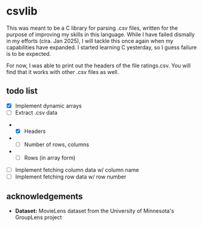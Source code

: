 # csvlib

This was meant to be a C library for parsing .csv files, written for the purpose of improving my skills in this language. While I have failed dismally in my efforts (cira. Jan 2025), I will tackle this once again when my capabilities have expanded. I started learning C yesterday, so I guess failure is to be expected.

For now, I was able to print out the headers of the file ratings.csv. You will find that it works with other .csv files as well.

## todo list

- [x] Implement dynamic arrays
- [ ] Extract .csv data
- - [x] Headers
- - [ ] Number of rows, columns
- - [ ] Rows (in array form)
- [ ] Implement fetching column data w/ column name
- [ ] Implement fetching row data w/ row number

## acknowledgements

- **Dataset:** MovieLens dataset from the University of Minnesota's GroupLens project